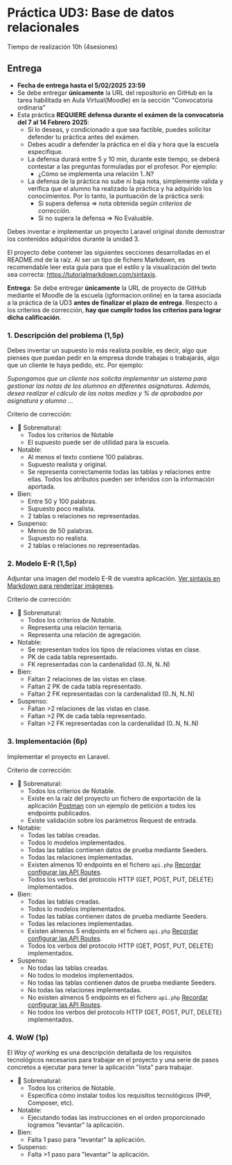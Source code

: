 # Práctica UD3: Base de datos relacionales
Tiempo de realización 10h (4sesiones)

## Entrega
- **Fecha de entrega hasta el 5/02/2025 23:59**
- Se debe entregar **únicamente** la URL del repositorio en GitHub en la tarea habilitada en Aula Virtual(Moodle) en la sección "Convocatoria ordinaria"
- Esta práctica **REQUIERE defensa durante el exámen de la convocatoria del 7 al 14 Febrero 2025**:
    - Si lo deseas, y condicionado a que sea factible, puedes solicitar defender tu práctica antes del exámen. 
    - Debes acudir a defender la práctica en el día y hora que la escuela especifique.
    - La defensa durará entre 5 y 10 min, durante este tiempo, se deberá contestar a las preguntas formuladas por el profesor. Por ejemplo:
        - ¿Cómo se implementa una relación 1..N?
    - La defensa de la práctica no sube ni baja nota, simplemente valida y verifica que el alumno ha realizado la práctica y ha adquirido los conocimientos. Por lo tanto, la puntuación de la práctica será:
        - Si supera defensa => nota obtenida según *criterios de corrección*.
        - Si no supera la defensa => No Evaluable.

Debes inventar e implementar un proyecto Laravel original donde demostrar los contenidos adquiridos durante la unidad 3. 

El proyecto debe contener las siguientes secciones desarrolladas en el README.md de la raíz. Al ser un tipo de fichero Markdown, es recomendable leer esta guía para que el estilo y la visualización del texto sea correcta: https://tutorialmarkdown.com/sintaxis.

**Entrega**: Se debe entregar **únicamente** la URL de proyecto de GitHub mediante el Moodle de la escuela (igformacion.online) en la tarea asociada a la práctica de la UD3 **antes de finalizar el plazo de entrega**. Respecto a los criterios de corrección, **hay que cumplir todos los criterios para lograr dicha calificación**.

### 1. Descripción del problema (1,5p)

Debes inventar un supuesto lo más realista posible, es decir, algo que pienses que puedan pedir en la empresa donde trabajas o trabajarás, algo que un cliente te haya pedido, etc. Por ejemplo: 

*Supongamos que un cliente nos solicita implementar un sistema para gestionar las notas de los alumnos en diferentes asignaturas. Además, desea realizar el cálculo de las notas medias y % de aprobados por asignatura y alumno ...*

Criterio de corrección:
- :muscle: Sobrenatural:
    - Todos los criterios de Notable
    - El supuesto puede ser de utilidad para la escuela.
- Notable: 
    - Al menos el texto contiene 100 palabras.
    - Supuesto realista y original.
    - Se representa correctamente todas las tablas y relaciones entre ellas. Todos los atributos pueden ser inferidos con la información aportada.
- Bien:
    - Entre 50 y 100 palabras.
    - Supuesto poco realista.
    - 2 tablas o relaciones no representadas.
- Suspenso:
    - Menos de 50 palabras.
    - Supuesto no realista.
    - 2 tablas o relaciones no representadas.

### 2. Modelo E-R (1,5p)

Adjuntar una imagen del modelo E-R de vuestra aplicación. [Ver sintaxis en Markdown para renderizar imágenes](https://tutorialmarkdown.com/sintaxis#imagenes).

Criterio de corrección:

- :muscle: Sobrenatural:
    - Todos los criterios de Notable.
    - Representa una relación ternaria.
    - Representa una relación de agregación.
- Notable:
    - Se representan todos los tipos de relaciones vistas en clase.
    - PK de cada tabla representado.
    - FK representadas con la cardenalidad (0..N, N..N)
- Bien:  
    - Faltan 2 relaciones de las vistas en clase.
    - Faltan 2 PK de cada tabla representado.
    - Faltan 2 FK representadas con la cardenalidad (0..N, N..N)
- Suspenso:
    - Faltan >2 relaciones de las vistas en clase.
    - Faltan >2 PK de cada tabla representado.
    - Faltan >2 FK representadas con la cardenalidad (0..N, N..N)

### 3. Implementación (6p)

Implementar el proyecto en Laravel.

Criterio de corrección:

- :muscle: Sobrenatural:
    - Todos los criterios de Notable.
    - Existe en la raíz del proyecto un fichero de exportación de la aplicación [Postman](https://learning.postman.com/docs/getting-started/importing-and-exporting/exporting-data/) con un ejemplo de petición a todos los endpoints publicados.
    - Existe validación sobre los parámetros Request de entrada.
- Notable:
    - Todas las tablas creadas.
    - Todos lo modelos implementados.
    - Todas las tablas contienen datos de prueba mediante Seeders.
    - Todas las relaciones implementadas.
    - Existen almenos 10 endpoints en el fichero `api.php` [Recordar configurar las API Routes](https://laravel.com/docs/11.x/routing#api-routes).
    - Todos los verbos del protocolo HTTP (GET, POST, PUT, DELETE) implementados.
- Bien:  
    - Todas las tablas creadas.
    - Todos lo modelos implementados.
    - Todas las tablas contienen datos de prueba mediante Seeders.
    - Todas las relaciones implementadas.
    - Existen almenos 5 endpoints en el fichero `api.php` [Recordar configurar las API Routes](https://laravel.com/docs/11.x/routing#api-routes).
    - Todos los verbos del protocolo HTTP (GET, POST, PUT, DELETE) implementados.
- Suspenso:
    - No todas las tablas creadas.
    - No todos lo modelos implementados.
    - No todas las tablas contienen datos de prueba mediante Seeders.
    - No todas las relaciones implementadas.
    - No existen almenos 5 endpoints en el fichero `api.php` [Recordar configurar las API Routes](https://laravel.com/docs/11.x/routing#api-routes).
    - No todos los verbos del protocolo HTTP (GET, POST, PUT, DELETE) implementados.

### 4. WoW (1p)

El *Way of working* es una descripción detallada de los requisitos tecnológicos necesarios para trabajar en el proyecto y una serie de pasos concretos a ejecutar para tener la aplicación "lista" para trabajar.

- :muscle: Sobrenatural:
    - Todos los criterios de Notable.
    - Especifica cómo instalar todos los requisitos tecnológicos (PHP, Composer, etc).
- Notable:
    - Ejecutando todas las instrucciones en el orden proporcionado logramos "levantar" la aplicación.
- Bien:  
    - Falta 1 paso para "levantar" la aplicación.
- Suspenso:
    - Falta >1 paso para "levantar" la aplicación.